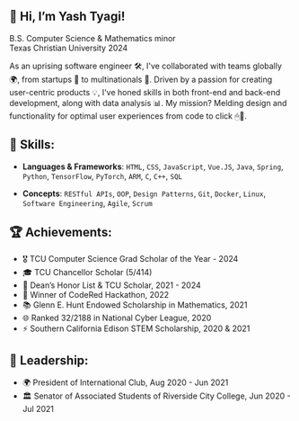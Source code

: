 ## 👋 Hi, I’m Yash Tyagi!
B.S. Computer Science & Mathematics minor  
Texas Christian University 2024  

As an uprising software engineer 🛠, I've collaborated with teams globally 🌍, from startups 🚀 to multinationals 🏢. Driven by a passion for creating user-centric products 💡, I've honed skills in both front-end and back-end development, along with data analysis 📊. My mission? Melding design and functionality for optimal user experiences from code to click 🖱💼.

## 🔧 Skills:
- **Languages & Frameworks**: `HTML`, `CSS`, `JavaScript`, `Vue.JS`, `Java`, `Spring`, `Python`, `TensorFlow`, `PyTorch`, `ARM`, `C`, `C++`, `SQL`
  
- **Concepts**: `RESTful APIs`, `OOP`, `Design Patterns`, `Git`, `Docker`, `Linux`, `Software Engineering`, `Agile`, `Scrum`

## 🏆 Achievements:
- 🎖️ TCU Computer Science Grad Scholar of the Year - 2024
- 🎓 TCU Chancellor Scholar (5/414)
- 📜 Dean’s Honor List & TCU Scholar, 2021 - 2024
- 🥇 Winner of CodeRed Hackathon, 2022
- 📚 Glenn E. Hunt Endowed Scholarship in Mathematics, 2021
- 🌐 Ranked 32/2188 in National Cyber League, 2020
- ⚡ Southern California Edison STEM Scholarship, 2020 & 2021

## 🥇 Leadership:

- 🌍 President of International Club, Aug 2020 - Jun 2021
- 🏛 Senator of Associated Students of Riverside City College, Jun 2020 - Jul 2021

